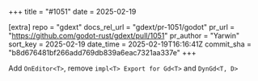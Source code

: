 +++
title = "#1051"
date = 2025-02-19

[extra]
repo = "gdext"
docs_rel_url = "gdext/pr-1051/godot"
pr_url = "https://github.com/godot-rust/gdext/pull/1051"
pr_author = "Yarwin"
sort_key = 2025-02-19
date_time = 2025-02-19T16:16:41Z
commit_sha = "b8d676481bf266add769db839a6eac7321aa337e"
+++

Add `OnEditor<T>`, remove `impl<T> Export for Gd<T>` and `DynGd<T, D>`
